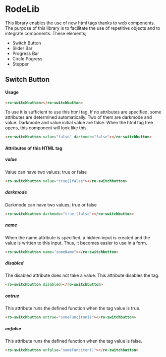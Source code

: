 # RodeLib
This library enables the use of new html tags thanks to web components. The purpose of this library is to facilitate the use of repetitive objects and to integrate components. These elements;
- Switch Button
- Slider Bar
- Progress Bar
- Circle Pogress
- Stepper

## Switch Button
#### Usage
```html
<ro-switchbutton></ro-switchbutton>
```
To use it is sufficient to use this html tag. If no attributes are specified, some attributes are determined automatically. Two of them are darkmode and value.
Darkmode and value initial value are false. When the html tag tree opens, this component will look like this.
```html
<ro-switchbutton value="false" darkmode="false"></ro-switchbutton>
```
#### Attributes of this HTML tag
##### value
Value can have two values; true or false
```html
<ro-switchbutton value="true||false"></ro-switchbutton>
```
##### darkmode
Darkmode can have two values; true or false
```html
<ro-switchbutton darkmode="true||false"></ro-switchbutton>
```
##### name
When the name attribute is specified, a hidden input is created and the value is written to this input. Thus, it becomes easier to use in a form.
```html
<ro-switchbutton name="someName"></ro-switchbutton>
```
##### disabled <br>
The disabled attribute does not take a value. This attribute disables the tag.
```html
<ro-switchbutton disabled></ro-switchbutton>
```
##### ontrue
This attribute runs the defined function when the tag value is true.
```html
<ro-switchbutton ontrue="someFunciton()"></ro-switchbutton>
```
##### onfalse
This attribute runs the defined function when the tag value is false.
```html
<ro-switchbutton onfalse="someFunciton()"></ro-switchbutton>
```
